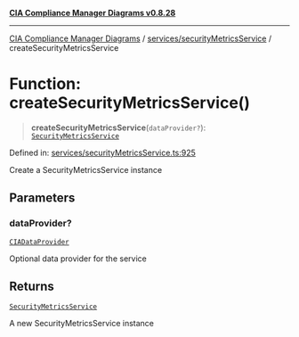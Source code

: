 [**CIA Compliance Manager Diagrams v0.8.28**](../../../README.md)

***

[CIA Compliance Manager Diagrams](../../../modules.md) / [services/securityMetricsService](../README.md) / createSecurityMetricsService

# Function: createSecurityMetricsService()

> **createSecurityMetricsService**(`dataProvider?`): [`SecurityMetricsService`](../classes/SecurityMetricsService.md)

Defined in: [services/securityMetricsService.ts:925](https://github.com/Hack23/cia-compliance-manager/blob/7619f76b35999bc4eb3f6ff6c1e77c13be78f250/src/services/securityMetricsService.ts#L925)

Create a SecurityMetricsService instance

## Parameters

### dataProvider?

[`CIADataProvider`](../../../types/interfaces/CIADataProvider.md)

Optional data provider for the service

## Returns

[`SecurityMetricsService`](../classes/SecurityMetricsService.md)

A new SecurityMetricsService instance

